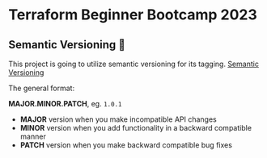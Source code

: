 # Terraform Beginner Bootcamp 2023

## Semantic Versioning :mage:

This project is going to utilize semantic versioning for its tagging.
[Semantic Versioning](https://semver.org/)

The general format:

 **MAJOR.MINOR.PATCH**, eg. `1.0.1`

- **MAJOR** version when you make incompatible API changes
- **MINOR** version when you add functionality in a backward compatible manner
- **PATCH** version when you make backward compatible bug fixes
